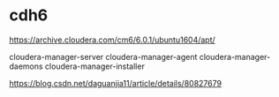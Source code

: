 # cdh6
https://archive.cloudera.com/cm6/6.0.1/ubuntu1604/apt/

cloudera-manager-server
cloudera-manager-agent
cloudera-manager-daemons
cloudera-manager-installer

https://blog.csdn.net/daguanjia11/article/details/80827679
